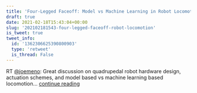 ```yaml
---
title: 'Four-Legged Faceoff: Model vs Machine Learning in Robot Locomotion'
draft: true
date: 2021-02-18T15:43:04+00:00
slug: '202102181543-four-legged-faceoff-robot-locomotion'
is_tweet: true
tweet_info:
  id: '1362306625390800903'
  type: 'retweet'
  is_thread: False
---
```




RT [@joemeno](https://x.com/joemeno): Great discussion on quadrupedal robot hardware design, actuation schemes, and model based vs machine learning based locomotion… [continue reading](https://x.com/sytelus/status/1362306625390800903)
